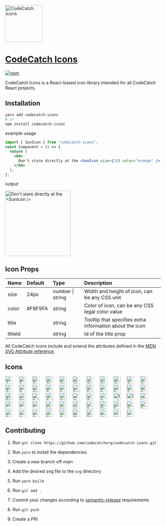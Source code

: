 <img src="https://github.com/codecatchorg/codecatch-icons/blob/main/img/logo.png" width="120" alt="CodeCatch Icons">

# [CodeCatch Icons](https://github.com/codecatchorg/codecatch-icons)

[![npm][npm-image]][npm-url]

[npm-image]: https://img.shields.io/npm/v/codecatch-icons.svg?style=flat-square
[npm-url]: https://www.npmjs.com/package/codecatch-icons

CodeCatch Icons is a React-based icon library intended for all CodeCatch React projects.

## Installation

```bash
yarn add codecatch-icons
# or
npm install codecatch-icons
```

example usage

```jsx
import { SunIcon } from "codecatch-icons";
const Component = () => {
  return (
    <h4>
      Don't stare directly at the <SunIcon size={24} color="orange" />
    </h4>
  );
};
```

output

<img src="https://github.com/codecatchorg/codecatch-icons/blob/main/img/output.png" width="212px" alt="Don't stare directly at the <SunIcon />">

## Icon Props

| Name    | Default | Type                 | Description                                             |
| :------ | :------ | :------------------- | :------------------------------------------------------ |
| size    | 24px    | number &#124; string | Width and height of icon, can be any CSS unit           |
| color   | #F8F9FA | string               | Color of icon, can be any CSS legal color value         |
| title   |         | string               | Tooltip that specifies extra information about the icon |
| titleId |         | string               | Id of the title prop                                    |

All CodeCatch Icons include and extend the attributes defined in the [MDN SVG Attribute reference](https://developer.mozilla.org/en-US/docs/Web/SVG/Attribute#svg_attributes_a_to_z).

## Icons

<img src="https://github.com/codecatchorg/codecatch-icons/blob/main/svg/account.svg" alt="Account Icon" title="<AccountIcon />" width="24">&nbsp;&nbsp;&nbsp;&nbsp;&nbsp;<img src="https://github.com/codecatchorg/codecatch-icons/blob/main/svg/barChart.svg" alt="Bar Chart Icon" title="<BarChartIcon />" width="24">&nbsp;&nbsp;&nbsp;&nbsp;&nbsp;<img src="https://github.com/codecatchorg/codecatch-icons/blob/main/svg/branch.svg" alt="Branch Icon" title="<BranchIcon />" width="24">&nbsp;&nbsp;&nbsp;&nbsp;&nbsp;<img src="https://github.com/codecatchorg/codecatch-icons/blob/main/svg/check.svg" alt="Check Icon" title="<CheckIcon />" width="24">&nbsp;&nbsp;&nbsp;&nbsp;&nbsp;<img src="https://github.com/codecatchorg/codecatch-icons/blob/main/svg/checklist.svg" alt="Checklist Icon" title="<ChecklistIcon />" width="24">&nbsp;&nbsp;&nbsp;&nbsp;&nbsp;<img src="https://github.com/codecatchorg/codecatch-icons/blob/main/svg/chevronDown.svg" alt="Chevron Down Icon" title="<ChevronDownIcon />" width="24">&nbsp;&nbsp;&nbsp;&nbsp;&nbsp;<img src="https://github.com/codecatchorg/codecatch-icons/blob/main/svg/chevronLeft.svg" alt="Chevron Left Icon" title="<ChevronLeftIcon />" width="24">&nbsp;&nbsp;&nbsp;&nbsp;&nbsp;<img src="https://github.com/codecatchorg/codecatch-icons/blob/main/svg/chevronRight.svg" alt="Chevron Right Icon" title="<ChevronRightIcon />" width="24">&nbsp;&nbsp;&nbsp;&nbsp;&nbsp;<img src="https://github.com/codecatchorg/codecatch-icons/blob/main/svg/close.svg" alt="Close Icon" title="<CloseIcon />" width="24">&nbsp;&nbsp;&nbsp;&nbsp;&nbsp;<img src="https://github.com/codecatchorg/codecatch-icons/blob/main/svg/copy.svg" alt="Copy Icon" title="<CopyIcon />" width="24">&nbsp;&nbsp;&nbsp;&nbsp;&nbsp;<img src="https://github.com/codecatchorg/codecatch-icons/blob/main/svg/copyCode.svg" alt="Copy Code Icon" title="<CopyCodeIcon />" width="24">&nbsp;&nbsp;&nbsp;&nbsp;&nbsp;<img src="https://github.com/codecatchorg/codecatch-icons/blob/main/svg/copyLink.svg" alt="Copy Link Icon" title="<CopyLinkIcon />" width="24">&nbsp;&nbsp;&nbsp;&nbsp;&nbsp;<img src="https://github.com/codecatchorg/codecatch-icons/blob/main/svg/delete.svg" alt="Delete Icon" title="<DeleteIcon />" width="24">&nbsp;&nbsp;&nbsp;&nbsp;&nbsp;<img src="https://github.com/codecatchorg/codecatch-icons/blob/main/svg/discord.svg" alt="Discord Icon" title="<DiscordIcon />" width="24">&nbsp;&nbsp;&nbsp;&nbsp;&nbsp;<img src="https://github.com/codecatchorg/codecatch-icons/blob/main/svg/download.svg" alt="Download Icon" title="<DownloadIcon />" width="24">&nbsp;&nbsp;&nbsp;&nbsp;&nbsp;<img src="https://github.com/codecatchorg/codecatch-icons/blob/main/svg/earth.svg" alt="Earth Icon" title="<EarthIcon />" width="24">&nbsp;&nbsp;&nbsp;&nbsp;&nbsp;<img src="https://github.com/codecatchorg/codecatch-icons/blob/main/svg/edit.svg" alt="Edit Icon" title="<EditIcon />" width="24">&nbsp;&nbsp;&nbsp;&nbsp;&nbsp;<img src="https://github.com/codecatchorg/codecatch-icons/blob/main/svg/errorWarning.svg" alt="Error Warning Icon" title="<ErrorWarningIcon />" width="24">&nbsp;&nbsp;&nbsp;&nbsp;&nbsp;<img src="https://github.com/codecatchorg/codecatch-icons/blob/main/svg/errorWarningFill.svg" alt="Error Warning Fill Icon" title="<ErrorWarningFillIcon />" width="24">&nbsp;&nbsp;&nbsp;&nbsp;&nbsp;<img src="https://github.com/codecatchorg/codecatch-icons/blob/main/svg/expand.svg" alt="Expand Icon" title="<ExpandIcon />" width="24">&nbsp;&nbsp;&nbsp;&nbsp;&nbsp;<img src="https://github.com/codecatchorg/codecatch-icons/blob/main/svg/eye.svg" alt="Eye Icon" title="<EyeIcon />" width="24">&nbsp;&nbsp;&nbsp;&nbsp;&nbsp;<img src="https://github.com/codecatchorg/codecatch-icons/blob/main/svg/eyeOff.svg" alt="Eye Off Icon" title="<EyeOffIcon />" width="24">&nbsp;&nbsp;&nbsp;&nbsp;&nbsp;<img src="https://github.com/codecatchorg/codecatch-icons/blob/main/svg/fileCode.svg" alt="File Code Icon" title="<FileCodeIcon />" width="24">&nbsp;&nbsp;&nbsp;&nbsp;&nbsp;<img src="https://github.com/codecatchorg/codecatch-icons/blob/main/svg/filter.svg" alt="Filter Icon" title="<FilterIcon />" width="24">&nbsp;&nbsp;&nbsp;&nbsp;&nbsp;<img src="https://github.com/codecatchorg/codecatch-icons/blob/main/svg/follow.svg" alt="Follow Icon" title="<FollowIcon />" width="24">&nbsp;&nbsp;&nbsp;&nbsp;&nbsp;<img src="https://github.com/codecatchorg/codecatch-icons/blob/main/svg/fullscreenExit.svg" alt="Fullscreen Exit Icon" title="<FullscreenExitIcon />" width="24">&nbsp;&nbsp;&nbsp;&nbsp;&nbsp;<img src="https://github.com/codecatchorg/codecatch-icons/blob/main/svg/gitHub.svg" alt="Git Hub Icon" title="<GitHubIcon />" width="24">&nbsp;&nbsp;&nbsp;&nbsp;&nbsp;<img src="https://github.com/codecatchorg/codecatch-icons/blob/main/svg/goBack.svg" alt="Go Back Icon" title="<GoBackIcon />" width="24">&nbsp;&nbsp;&nbsp;&nbsp;&nbsp;<img src="https://github.com/codecatchorg/codecatch-icons/blob/main/svg/google.svg" alt="Google Icon" title="<GoogleIcon />" width="24">&nbsp;&nbsp;&nbsp;&nbsp;&nbsp;<img src="https://github.com/codecatchorg/codecatch-icons/blob/main/svg/group.svg" alt="Group Icon" title="<GroupIcon />" width="24">&nbsp;&nbsp;&nbsp;&nbsp;&nbsp;<img src="https://github.com/codecatchorg/codecatch-icons/blob/main/svg/info.svg" alt="Info Icon" title="<InfoIcon />" width="24">&nbsp;&nbsp;&nbsp;&nbsp;&nbsp;<img src="https://github.com/codecatchorg/codecatch-icons/blob/main/svg/infoFill.svg" alt="Info Fill Icon" title="<InfoFillIcon />" width="24">&nbsp;&nbsp;&nbsp;&nbsp;&nbsp;<img src="https://github.com/codecatchorg/codecatch-icons/blob/main/svg/linkedin.svg" alt="Linkedin Icon" title="<LinkedinIcon />" width="24">&nbsp;&nbsp;&nbsp;&nbsp;&nbsp;<img src="https://github.com/codecatchorg/codecatch-icons/blob/main/svg/lock.svg" alt="Lock Icon" title="<LockIcon />" width="24">&nbsp;&nbsp;&nbsp;&nbsp;&nbsp;<img src="https://github.com/codecatchorg/codecatch-icons/blob/main/svg/login.svg" alt="Login Icon" title="<LoginIcon />" width="24">&nbsp;&nbsp;&nbsp;&nbsp;&nbsp;<img src="https://github.com/codecatchorg/codecatch-icons/blob/main/svg/logout.svg" alt="Logout Icon" title="<LogoutIcon />" width="24">&nbsp;&nbsp;&nbsp;&nbsp;&nbsp;<img src="https://github.com/codecatchorg/codecatch-icons/blob/main/svg/menu.svg" alt="Menu Icon" title="<MenuIcon />" width="24">&nbsp;&nbsp;&nbsp;&nbsp;&nbsp;<img src="https://github.com/codecatchorg/codecatch-icons/blob/main/svg/moon.svg" alt="Moon Icon" title="<MoonIcon />" width="24">&nbsp;&nbsp;&nbsp;&nbsp;&nbsp;<img src="https://github.com/codecatchorg/codecatch-icons/blob/main/svg/more.svg" alt="More Icon" title="<MoreIcon />" width="24">&nbsp;&nbsp;&nbsp;&nbsp;&nbsp;<img src="https://github.com/codecatchorg/codecatch-icons/blob/main/svg/palette.svg" alt="Palette Icon" title="<PaletteIcon />" width="24">&nbsp;&nbsp;&nbsp;&nbsp;&nbsp;<img src="https://github.com/codecatchorg/codecatch-icons/blob/main/svg/play.svg" alt="Play Icon" title="<PlayIcon />" width="24">&nbsp;&nbsp;&nbsp;&nbsp;&nbsp;<img src="https://github.com/codecatchorg/codecatch-icons/blob/main/svg/profile.svg" alt="Profile Icon" title="<ProfileIcon />" width="24">&nbsp;&nbsp;&nbsp;&nbsp;&nbsp;<img src="https://github.com/codecatchorg/codecatch-icons/blob/main/svg/reddit.svg" alt="Reddit Icon" title="<RedditIcon />" width="24">&nbsp;&nbsp;&nbsp;&nbsp;&nbsp;<img src="https://github.com/codecatchorg/codecatch-icons/blob/main/svg/robot.svg" alt="Robot Icon" title="<RobotIcon />" width="24">&nbsp;&nbsp;&nbsp;&nbsp;&nbsp;<img src="https://github.com/codecatchorg/codecatch-icons/blob/main/svg/save.svg" alt="Save Icon" title="<SaveIcon />" width="24">&nbsp;&nbsp;&nbsp;&nbsp;&nbsp;<img src="https://github.com/codecatchorg/codecatch-icons/blob/main/svg/search.svg" alt="Search Icon" title="<SearchIcon />" width="24">&nbsp;&nbsp;&nbsp;&nbsp;&nbsp;<img src="https://github.com/codecatchorg/codecatch-icons/blob/main/svg/settings.svg" alt="Settings Icon" title="<SettingsIcon />" width="24">&nbsp;&nbsp;&nbsp;&nbsp;&nbsp;<img src="https://github.com/codecatchorg/codecatch-icons/blob/main/svg/signUp.svg" alt="Sign Up Icon" title="<SignUpIcon />" width="24">&nbsp;&nbsp;&nbsp;&nbsp;&nbsp;<img src="https://github.com/codecatchorg/codecatch-icons/blob/main/svg/sun.svg" alt="Sun Icon" title="<SunIcon />" width="24">&nbsp;&nbsp;&nbsp;&nbsp;&nbsp;<img src="https://github.com/codecatchorg/codecatch-icons/blob/main/svg/thumbUp.svg" alt="Thumb Up Icon" title="<ThumbUpIcon />" width="24">&nbsp;&nbsp;&nbsp;&nbsp;&nbsp;<img src="https://github.com/codecatchorg/codecatch-icons/blob/main/svg/thumbUpFill.svg" alt="Thumb Up Fill Icon" title="<ThumbUpFillIcon />" width="24">&nbsp;&nbsp;&nbsp;&nbsp;&nbsp;<img src="https://github.com/codecatchorg/codecatch-icons/blob/main/svg/unfollow.svg" alt="Unfollow Icon" title="<UnfollowIcon />" width="24">&nbsp;&nbsp;&nbsp;&nbsp;&nbsp;<img src="https://github.com/codecatchorg/codecatch-icons/blob/main/svg/upload.svg" alt="Upload Icon" title="<UploadIcon />" width="24">&nbsp;&nbsp;&nbsp;&nbsp;&nbsp;<img src="https://github.com/codecatchorg/codecatch-icons/blob/main/svg/x.svg" alt="X Icon" title="<XIcon />" width="24">&nbsp;&nbsp;&nbsp;&nbsp;&nbsp;

## Contributing

1. Run `git clone https://github.com/codecatchorg/codecatch-icons.git`

2. Run `yarn` to install the dependencies

3. Create a new branch off main

4. Add the desired svg file to the `svg` directory

5. Run `yarn build`

6. Run `git add .`

7. Commit your changes according to [semantic-release](https://github.com/semantic-release/semantic-release#how-does-it-work) requirements

8. Run `git push`

9. Create a PR!
